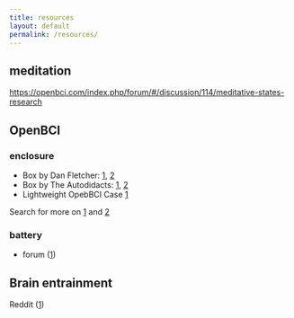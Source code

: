 ```yaml
---
title: resources
layout: default
permalink: /resources/
---
```


## meditation
https://openbci.com/index.php/forum/#/discussion/114/meditative-states-research

## OpenBCI

### enclosure

- Box by Dan Fletcher: [1](https://www.thingiverse.com/thing:2085981), [2](http://openbci.com/forum/index.php?p=/discussion/929/3d-printed-enclosure-for-16-channel-openbci-system-with-rechargeable-battery)
- Box by The Autodidacts: [1](http://www.autodidacts.io/bcibox-open-source-openbci-enclosure/), [2](https://github.com/TheAutodidacts/BCIBox)
- Lightweight OpebBCI Case [1](https://www.thingiverse.com/thing:1506741/comments)

Search for more on [1](https://www.thingiverse.com/search?q=openbci&dwh=225c5b03706c023) and [2](https://all3dp.com/1/free-stl-files-3d-printer-models-3d-print-files-stl-download/)

### battery
- forum ([1](https://openbci.com/index.php/forum/#/discussion/comment/8325))

## Brain entrainment

Reddit ([1](https://www.reddit.com/r/Nootropics/comments/agfzbb/your_thoughts_on_brain_entrainment_the_digital/))
